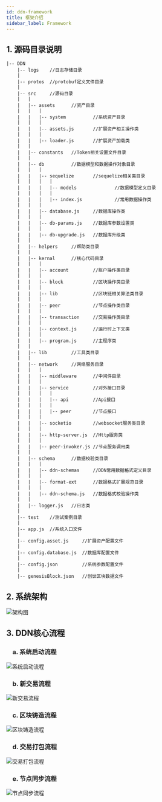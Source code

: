 ```yaml
---
id: ddn-framework
title: 框架介绍
sidebar_label: Framework
---
```


## 1. 源码目录说明

    |-- DDN
        |-- logs    //日志存储目录
        |        
        |-- protos  //protobuf定义文件目录
        |        
        |-- src     //源码目录
        |   |        
        |   |-- assets      //资产目录
        |   |   |
        |   |   |-- system          //系统资产目录
        |   |   |        
        |   |   |-- assets.js       //扩展资产相关操作类
        |   |   |        
        |   |   |-- loader.js       //扩展资产加载类
        |   |        
        |   |-- constants   //Token相关设置文件目录
        |   |        
        |   |-- db          //数据模型和数据操作对象目录
        |   |   |        
        |   |   |-- sequelize       //sequelize相关类目录
        |   |   |   |        
        |   |   |   |-- models              //数据模型定义目录
        |   |   |   |        
        |   |   |   |-- index.js            //常用数据操作类
        |   |   |        
        |   |   |-- database.js     //数据库操作类
        |   |   |        
        |   |   |-- db-params.js    //数据库参数设置类
        |   |   |        
        |   |   |-- db-upgrade.js   //数据库升级类
        |   |
        |   |-- helpers     //帮助类目录
        |   |        
        |   |-- kernal      //核心代码目录
        |   |   |        
        |   |   |-- account         //账户操作类目录
        |   |   |
        |   |   |-- block           //区块操作类目录
        |   |   |
        |   |   |-- lib             //区块链相关算法类目录
        |   |   |
        |   |   |-- peer            //节点操作类目录
        |   |   |
        |   |   |-- transaction     //交易操作类目录
        |   |   |
        |   |   |-- context.js      //运行时上下文类
        |   |   |        
        |   |   |-- program.js      //主程序类
        |   |        
        |   |-- lib         //工具类目录
        |   |        
        |   |-- network     //网络服务目录
        |   |   |        
        |   |   |-- middleware      //中间件目录
        |   |   |        
        |   |   |-- service         //对外接口目录
        |   |   |   |        
        |   |   |   |-- api         //Api接口
        |   |   |   |        
        |   |   |   |-- peer        //节点接口
        |   |   |        
        |   |   |-- socketio        //websocket服务类目录
        |   |   |
        |   |   |-- http-server.js  //Http服务类
        |   |   |        
        |   |   |-- peer-invoker.js //节点服务调用类
        |   |        
        |   |-- schema      //数据校验类目录
        |   |   |        
        |   |   |-- ddn-schemas     //DDN常用数据格式定义目录
        |   |   |        
        |   |   |-- format-ext      //数据格式扩展规范目录
        |   |   |        
        |   |   |-- ddn-schema.js   //数据格式校验操作类
        |   |
        |   |-- logger.js   //日志类
        |
        |-- test    //测试案例目录
        |        
        |-- app.js  //系统入口文件
        |        
        |-- config.asset.js     //扩展资产配置文件
        |        
        |-- config.database.js  //数据库配置文件
        |        
        |-- config.json         //系统参数配置文件
        |        
        |-- genesisBlock.json   //创世区块数据文件

## 2. 系统架构
![架构图](/img/ddn-framework.jpg)

## 3. DDN核心流程

### &emsp;a. 系统启动流程
![系统启动流程](/img/ddn-program-start.jpg)

### &emsp;b. 新交易流程
![新交易流程](/img/ddn-new-transaction.jpg)

### &emsp;c. 区块铸造流程
![区块铸造流程](/img/ddn-block-forged.jpg)

### &emsp;d. 交易打包流程
![交易打包流程](/img/ddn-transaction-pack.jpg)

### &emsp;e. 节点同步流程
![节点同步流程](/img/dd-peer-sync.jpg)